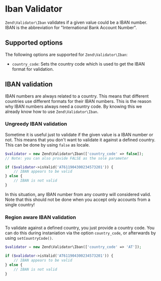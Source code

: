 # Iban Validator

`Zend\Validator\Iban` validates if a given value could be a IBAN number. IBAN is
the abbreviation for "International Bank Account Number".

## Supported options

The following options are supported for `Zend\Validator\Iban`:

- `country_code`: Sets the country code which is used to get the IBAN format
  for validation.

## IBAN validation

IBAN numbers are always related to a country. This means that different
countries use different formats for their IBAN numbers. This is the reason why
IBAN numbers always need a country code. By knowing this we already know how
to use `Zend\Validator\Iban`.

### Ungreedy IBAN validation

Sometime it is useful just to validate if the given value is a IBAN number or
not. This means that you don't want to validate it against a defined country.
This can be done by using `false` as locale.

```php
$validator = new Zend\Validator\Iban(['country_code' => false]);
// Note: you can also provide FALSE as the sole parameter

if ($validator->isValid('AT611904300234573201')) {
    // IBAN appears to be valid
} else {
    // IBAN is not valid
}
```

In this situation, any IBAN number from any country will considered valid. Note
that this should not be done when you accept only accounts from a single
country!

### Region aware IBAN validation

To validate against a defined country, you just provide a country code. You can
do this during instaniation via the option `country_code`, or afterwards by
using `setCountryCode()`.

```php
$validator = new Zend\Validator\Iban(['country_code' => 'AT']);

if ($validator->isValid('AT611904300234573201')) {
    // IBAN appears to be valid
} else {
    // IBAN is not valid
}
```
